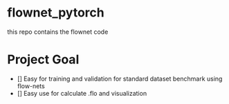 # flownet_pytorch
this repo contains the flownet code 
# Project Goal
- [] Easy for training and validation for standard dataset benchmark using flow-nets
- [] Easy use for calculate .flo and visualization 


